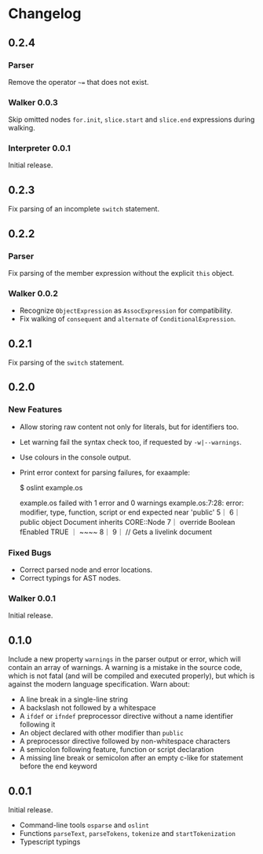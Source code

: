 # Changelog

## 0.2.4

### Parser

Remove the operator `~=` that does not exist.

### Walker 0.0.3

Skip omitted nodes `for.init`, `slice.start` and `slice.end` expressions during walking.

### Interpreter 0.0.1

Initial release.

## 0.2.3

Fix parsing of an incomplete `switch` statement.

## 0.2.2

### Parser

Fix parsing of the member expression without the explicit `this` object.

### Walker 0.0.2

* Recognize `ObjectExpression` as `AssocExpression` for compatibility.
* Fix walking of `consequent` and `alternate` of `ConditionalExpression`.

## 0.2.1

Fix parsing of the `switch` statement.

## 0.2.0

### New Features

* Allow storing raw content not only for literals, but for identifiers too.
* Let warning fail the syntax check too, if requested by `-w|--warnings`.
* Use colours in the console output.
* Print error context for parsing failures, for exaample:

    $ oslint example.os

    example.os failed with 1 error and 0 warnings
    example.os:7:28: error: modifier, type, function, script or end expected near 'public'
     5｜
     6｜ public object Document inherits CORE::Node
     7｜  override Boolean fEnabled TRUE
      ｜                            ~~~~
     8｜
     9｜  // Gets a livelink document

### Fixed Bugs

* Correct parsed node and error locations.
* Correct typings for AST nodes.

### Walker 0.0.1

Initial release.

## 0.1.0

Include a new property `warnings` in the parser output or error, which will contain an array of warnings. A warning is a mistake in the source code, which is not fatal (and will be compiled and executed properly), but which is against the modern language specification. Warn  about:

* A line break in a single-line string
* A backslash not followed by a whitespace
* A `ifdef` or `ifndef` preprocessor directive without a name identifier following it
* An object declared with other modifier than `public`
* A preprocessor directive followed by non-whitespace characters
* A semicolon following feature, function or script declaration
* A missing line break or semicolon after an empty c-like for statement before the end keyword

## 0.0.1

Initial release.

* Command-line tools `osparse` and `oslint`
* Functions `parseText`, `parseTokens`, `tokenize` and `startTokenization`
* Typescript typings
